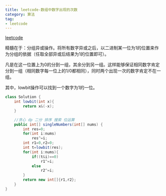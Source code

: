 ```yaml
---
title: leetcode-数组中数字出现的次数
category: 算法
tag:
- leetcode
---
```


[leetcode](https://leetcode-cn.com/problems/shu-zu-zhong-shu-zi-chu-xian-de-ci-shu-lcof/)

精髓在于：分组异或操作。将所有数字异或之后，以二进制某一位为1的位置来作为分组的依据（任取全部异或后结果为1的位置即可）。

凡是在这一位置上为0的分到一组，其余分到另一组。这样能够保证相同数字肯定分到一组（相同数字每一位上的1/0都相同），同时两个出现一次的数字肯定不在一组。

其中，lowbit操作可以找到一个数字为1的一位。

```java
class Solution {    
    int lowbit(int x){
        return x&(-x);
    }

    //贪心 dp 二分 排序 搜索 位运算
    public int[] singleNumbers(int[] nums) {
        int res=0;
        for(int i:nums)
            res^=i;
        int r1=0,r2=0;
        int t=lowbit(res);
        for(int i:nums){
            if((t&i)==0)
                r1^=i;
            else
                r2^=i;
        }
        return new int[]{r1,r2};
    }
}
```


